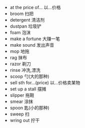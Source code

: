 * at the price of... 以...价格
* broom 扫把
* detergent 清洁剂
* dustpan 垃圾铲
* foam 泡沫
* make a fortune 大赚一笔
* make sound 发出声音
* mop 地拖
* rag 抹布
* razor 剃刀
* rinse 冲洗,漂洗
* scoop 勺(大的那种)
* sell sth for...(price) 以...价格卖某物
* set up a stall 摆摊
* slipper 拖鞋
* smear 涂抹
* spoon 匙(小的那种)
* sweep 扫
* wring out 拧干